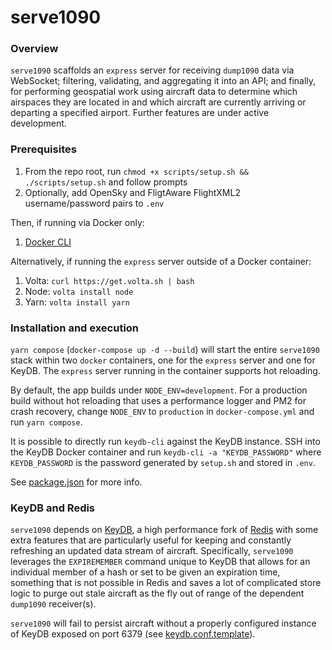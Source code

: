 # serve1090

### Overview

`serve1090` scaffolds an `express` server for receiving `dump1090` data via WebSocket; filtering, validating, and aggregating it into an API; and finally, for performing geospatial work using aircraft data to determine which airspaces they are located in and which aircraft are currently arriving or departing a specified airport. Further features are under active development.

### Prerequisites

1. From the repo root, run `chmod +x scripts/setup.sh && ./scripts/setup.sh` and follow prompts
2. Optionally, add OpenSky and FligtAware FlightXML2 username/password pairs to `.env` 

Then, if running via Docker only: 

1. [Docker CLI](https://docs.docker.com/get-docker/)

Alternatively, if running the `express` server outside of a Docker container:

1. Volta: `curl https://get.volta.sh | bash`
2. Node: `volta install node`
3. Yarn: `volta install yarn`

### Installation and execution

`yarn compose` (`docker-compose up -d --build`) will start the entire `serve1090` stack within two `docker` containers, one for the `express` server and one for KeyDB. The `express` server running in the container supports hot reloading.

By default, the app builds under `NODE_ENV=development`. For a production build without hot reloading that uses a performance logger and PM2 for crash recovery, change `NODE_ENV` to `production` in `docker-compose.yml` and run `yarn compose`.

It is possible to directly run `keydb-cli` against the KeyDB instance. SSH into the KeyDB Docker container and run `keydb-cli -a "KEYDB_PASSWORD"` where `KEYDB_PASSWORD` is the password generated by `setup.sh` and stored in `.env`.

See [package.json](package.json) for more info.

### KeyDB and Redis

`serve1090` depends on [KeyDB](https://github.com/JohnSully/KeyDB), a high performance fork of [Redis](https://github.com/redis/redis) with some extra features that are particularly useful for keeping and constantly refreshing an updated data stream of aircraft. Specifically, `serve1090` leverages the `EXPIREMEMBER` command unique to KeyDB that allows for an individual member of a hash or set to be given an expiration time, something that is not possible in Redis and saves a lot of complicated store logic to purge out stale aircraft as the fly out of range of the dependent `dump1090` receiver(s).

`serve1090` will fail to persist aircraft without a properly configured instance of KeyDB exposed on port 6379 (see [keydb.conf.template](keydb.conf.template)). 